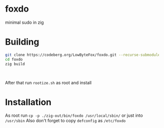 # foxdo

minimal sudo in zig

# Building

```sh
git clone https://codeberg.org/LowByteFox/foxdo.git --recurse-submodules
cd foxdo
zig build
```
<br>

After that run `rootize.sh` as root and install

# Installation

As root run `cp -p ./zig-out/bin/foxdo /usr/local/sbin/` or just into `/usr/sbin`
Also don't forget to copy `defconfig` as `/etc/foxdo`
